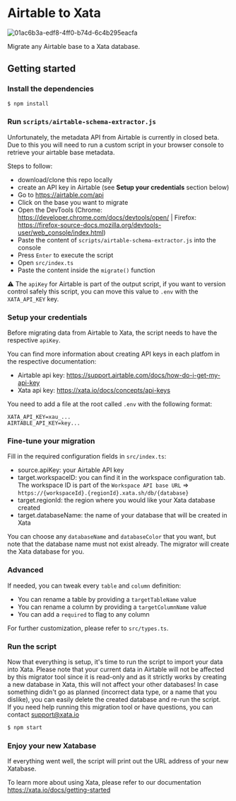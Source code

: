 # Airtable to Xata

![01ac6b3a-edf8-4ff0-b74d-6c4b295eacfa](https://user-images.githubusercontent.com/1761469/192961850-fe11c4dc-3885-4a6e-b701-4f8115e47542.gif)

Migrate any Airtable base to a Xata database.

## Getting started

### Install the dependencies

```sh
$ npm install
```

### Run `scripts/airtable-schema-extractor.js`

Unfortunately, the metadata API from Airtable is currently in closed beta. Due to this you will need to run a custom script in your browser console to retrieve your airtable base metadata.

Steps to follow:

- download/clone this repo locally
- create an API key in Airtable (see **Setup your credentials** section below)
- Go to https://airtable.com/api
- Click on the base you want to migrate
- Open the DevTools (Chrome: https://developer.chrome.com/docs/devtools/open/ | Firefox: https://firefox-source-docs.mozilla.org/devtools-user/web_console/index.html)
- Paste the content of `scripts/airtable-schema-extractor.js` into the console
- Press `Enter` to execute the script
- Open `src/index.ts`
- Paste the content inside the `migrate()` function

⚠️ The `apiKey` for Airtable is part of the output script, if you want to version control safely this script, you can move this value to `.env` with the `XATA_API_KEY` key.

### Setup your credentials

Before migrating data from Airtable to Xata, the script needs to have the respective `apiKey`.

You can find more information about creating API keys in each platfom in the respective documentation:

- Airtable api key: https://support.airtable.com/docs/how-do-i-get-my-api-key
- Xata api key: https://xata.io/docs/concepts/api-keys

You need to add a file at the root called `.env` with the following format:

```
XATA_API_KEY=xau_...
AIRTABLE_API_KEY=key...
```

### Fine-tune your migration

Fill in the required configuration fields in `src/index.ts`:
- source.apiKey: your Airtable API key
- target.workspaceID: you can find it in the workspace configuration tab. The workspace ID is part of the `Workspace API base URL` => `https://{workspaceId}.{regionId}.xata.sh/db/{database}`
- target.regionId: the region where you would like your Xata database created
- target.databaseName: the name of your database that will be created in Xata

You can choose any `databaseName` and `databaseColor` that you want, but note that the database name must not exist already. The migrator will create the Xata database for you.

### Advanced

If needed, you can tweak every `table` and `column` definition:

- You can rename a table by providing a `targetTableName` value
- You can rename a column by providing a `targetColumnName` value
- You can add a `required` to flag to any column

For further customization, please refer to `src/types.ts`.

### Run the script

Now that everything is setup, it's time to run the script to import your data into Xata. Please note that your current data in Airtable will not be affected by this migrator tool since it is read-only and as it strictly works by creating a new database in Xata, this will not affect your other databases! In case something didn't go as planned (incorrect data type, or a name that you dislike), you can easily delete the created database and re-run the script.  
If you need help running this migration tool or have questions, you can contact support@xata.io

```sh
$ npm start
```

### Enjoy your new Xatabase

If everything went well, the script will print out the URL address of your new Xatabase.

To learn more about using Xata, please refer to our documentation https://xata.io/docs/getting-started
